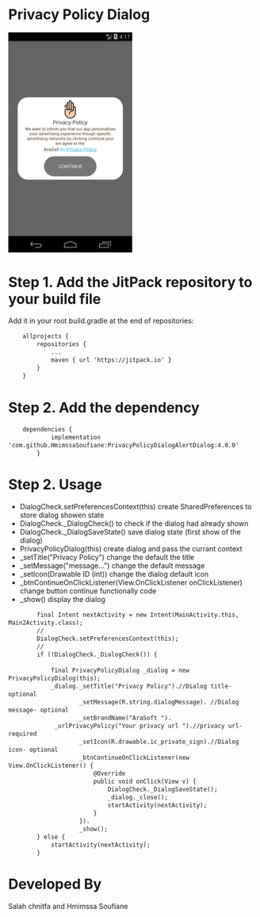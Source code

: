 # Privacy Policy Dialog

<img src="Screenshot2.png" width="250" >

# Step 1. Add the JitPack repository to your build file
 Add it in your root build.gradle at the end of repositories:
```
	allprojects {
		repositories {
			...
			maven { url 'https://jitpack.io' }
		}
	}
```

# Step 2. Add the dependency
```
	dependencies {
	        implementation 'com.github.HmimssaSoufiane:PrivacyPolicyDialogAlertDialog:4.0.0'
		}
```
# Step 2. Usage
- DialogCheck.setPreferencesContext(this) create SharedPreferences to store dialog showen state
- DialogCheck._DialogCheck() to check if the dialog had already shown 
- DialogCheck._DialogSaveState() save dialog state (first show of the dialog)
- PrivacyPolicyDialog(this) create dialog and pass the currant context
- _setTitle("Privacy Policy") change the default the title
- _setMessage("message...") change the default message
- _setIcon(Drawable ID (int)) change the dialog default icon
- _btnContinueOnClickListener(View.OnClickListener onClickListener) change button continue functionally code
- _show() display the dialog

```
        final Intent nextActivity = new Intent(MainActivity.this, Main2Activity.class);
        //
        DialogCheck.setPreferencesContext(this);
        //
        if (!DialogCheck._DialogCheck()) {

            final PrivacyPolicyDialog _dialog = new PrivacyPolicyDialog(this);
            _dialog._setTitle("Privacy Policy").//Dialog title- optional
                    _setMessage(R.string.dialogMessage). //Dialog message- optional
                    _setBrandName("AraSoft ").
		     _urlPrivacyPolicy("Your privacy url ").//privacy url- required
                    _setIcon(R.drawable.ic_private_sign).//Dialog icon- optional
                    _btnContinueOnClickListener(new View.OnClickListener() {
                        @Override
                        public void onClick(View v) {
                            DialogCheck._DialogSaveState();
                            _dialog._close();
                            startActivity(nextActivity);
                        }
                    }).
                    _show();
        } else {
            startActivity(nextActivity);
        }
```
# Developed By

Salah chnitfa and Hmimssa Soufiane 
